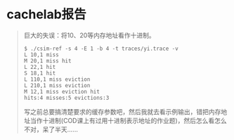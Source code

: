 # cachelab报告

> 巨大的失误：将10、20等内存地址看作十进制。
> 
> ```shell
> $ ./csim-ref -s 4 -E 1 -b 4 -t traces/yi.trace -v
> L 10,1 miss
> M 20,1 miss hit
> L 22,1 hit
> S 18,1 hit
> L 110,1 miss eviction
> L 210,1 miss eviction
> M 12,1 miss eviction hit
> hits:4 misses:5 evictions:3
> ```
> 
> 写之前总要搞清楚要求的缓存参数吧，然后我就去看示例输出，错把内存地址当作十进制(COD课上有过用十进制表示地址的作业题)，然后怎么看怎么不对，呆了半天……


